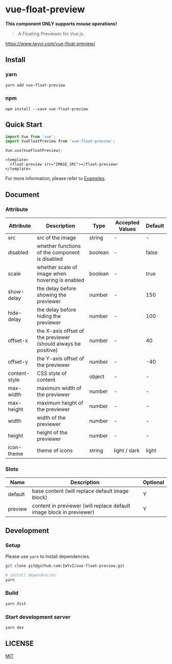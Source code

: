 # vue-float-preview

**This component ONLY supports mouse operations!**

> A Floating Previewer for Vue.js.

https://www.iwyvi.com/vue-float-preview/

## Install

### yarn

```bash
yarn add vue-float-preview
```

### npm

```
npm install --save vue-float-preview
```

## Quick Start

```javascript
import Vue from 'vue';
import VueFloatPreview from 'vue-float-preview';

Vue.use(VueFloatPreview);
```

```vue
<template>
  <float-preview src="IMAGE_SRC"></float-preview>
</template>
```

For more information, please refer to [Examples](https://www.iwyvi.com/vue-float-preview/).

## Document

### Attribute

| Attribute | Description | Type | Accepted Values | Default |
| ------ | ------ | ------ | ------ | ------ |
| src | src of the image | string | - | - |
| disabled | whether functions of the component is disabled | boolean | - | false |
| scale | whether scale of image when hovering is enabled | boolean | - | true |
| show-delay | the delay before showing the previewer | number | - | 150 |
| hide-delay | the delay before hiding the previewer | number | - | 100 |
| offset-x | the X-axis offset of the previewer (should always be positive) | number | - | 40 |
| offset-y | the Y-axis offset of the previewer | number | - | -40 |
| content-style | CSS style of content | object | - | - |
| max-width | maximum width of the previewer | number | - | - |
| max-height | maximum height of the previewer | number | - | - |
| width | width of the previewer | number | - | - |
| height | height of the previewer | number | - | - |
| icon-theme | theme of icons | string | light / dark | light |

### Slots

| Name | Description | Optional |
| --- | --- | --- |
| default | base content (will replace default image block) | Y |
| preview | content in previewer (will replace default image block in previewer) | Y |


## Development

### Setup

Please use `yarn` to install dependencies.

```bash
git clone git@github.com:IwYvI/vue-float-preview.git

# install dependencies
yarn
```

### Build

```bash
yarn dist
```

### Start development server

```bash
yarn dev
```

## LICENSE

[MIT](https://github.com/IwYvI/vue-float-preview/blob/master/LICENSE)
